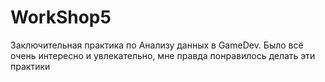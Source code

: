 # WorkShop5
Заключительная практика по Анализу данных в GameDev. Было всё очень интересно и увлекательно, мне правда понравилось делать эти практики
